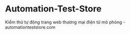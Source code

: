 # Automation-Test-Store
Kiểm thử tự động trang web thương mại điện tử mô phỏng - automationteststore.com
